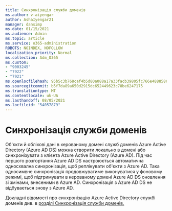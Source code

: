```yaml
---
title: Синхронізація служби доменів
ms.author: v-aiyengar
author: AshaIyengar21
manager: dansimp
ms.date: 01/15/2021
ms.audience: Admin
ms.topic: article
ms.service: o365-administration
ROBOTS: NOINDEX, NOFOLLOW
localization_priority: Normal
ms.collection: Adm_O365
ms.custom:
- "9003245"
- "7922"
- "7921"
ms.openlocfilehash: 95b5c3b768caf4b5d80a088a17a33facb39805fc766e4888586ae052d91681e3
ms.sourcegitcommit: b5f7da89a650d2915dc652449623c78be6247175
ms.translationtype: MT
ms.contentlocale: uk-UA
ms.lasthandoff: 08/05/2021
ms.locfileid: "54057879"
---
```

# <a name="domain-service-synchronization"></a>Синхронізація служби доменів

Об'єкти й облікові дані в керованому домені служб доменів Azure Active Directory (Azure AD DS) можна створити локально в домені або синхронізувати з клієнта Azure Active Directory (Azure AD). Під час першого розгортання Azure AD DS настроюється автоматична односхвална синхронізація, щоб реплікувати об'єкти з Azure AD. Така односимвне синхронізація продовжуватиме виконуватися у фоновому режимі, щоб підтримувати в керованому домені Azure AD DS оновлення зі змінами, внесеними в Azure AD. Синхронізація з Azure AD DS не відбувається знову з Azure AD.

Докладні відомості про синхронізацію Azure Active Directory службі доменів див. в [розділі Синхронізація служби доменів.](https://docs.microsoft.com/azure/active-directory-domain-services/synchronization) 
